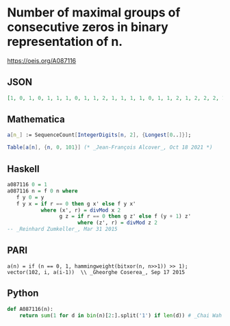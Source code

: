 # Number of maximal groups of consecutive zeros in binary representation of n\.
https://oeis.org/A087116
## JSON
```JSON
[1, 0, 1, 0, 1, 1, 1, 0, 1, 1, 2, 1, 1, 1, 1, 0, 1, 1, 2, 1, 2, 2, 2, 1, 1, 1, 2, 1, 1, 1, 1, 0, 1, 1, 2, 1, 2, 2, 2, 1, 2, 2, 3, 2, 2, 2, 2, 1, 1, 1, 2, 1, 2, 2, 2, 1, 1, 1, 2, 1, 1, 1, 1, 0, 1, 1, 2, 1, 2, 2, 2, 1, 2, 2, 3, 2, 2, 2, 2, 1, 2, 2, 3, 2, 3, 3, 3, 2, 2, 2, 3, 2, 2, 2, 2, 1, 1, 1, 2, 1, 2, 2]
```
## Mathematica
```Mathematica
a[n_] := SequenceCount[IntegerDigits[n, 2], {Longest[0..]}];
```
```Mathematica
Table[a[n], {n, 0, 101}] (* _Jean-François Alcover_, Oct 18 2021 *)
```
## Haskell
```Haskell
a087116 0 = 1
a087116 n = f 0 n where
   f y 0 = y
   f y x = if r == 0 then g x' else f y x'
           where (x', r) = divMod x 2
                 g z = if r == 0 then g z' else f (y + 1) z'
                       where (z', r) = divMod z 2
-- _Reinhard Zumkeller_, Mar 31 2015
```
## PARI
```PARI
a(n) = if (n == 0, 1, hammingweight(bitxor(n, n>>1)) >> 1);
vector(102, i, a(i-1))  \\ _Gheorghe Coserea_, Sep 17 2015
```
## Python
```Python
def A087116(n):
    return sum(1 for d in bin(n)[2:].split('1') if len(d)) # _Chai Wah Wu_, Nov 04 2016
```
